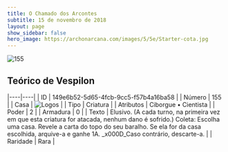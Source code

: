 ```yaml
---
title: O Chamado dos Arcontes
subtitle: 15 de novembro de 2018
layout: page
show_sidebar: false
hero_image: https://archonarcana.com/images/5/5e/Starter-cota.jpg
---
```


![155](https://cdn.keyforgegame.com/media/card_front/pt/341_155_4XJVMF643M6C_pt.png)

## Teórico de Vespilon

|----|----|
| ID | 149e6b52-5d65-4fcb-9cc5-f57b4a16ba58 |
| Número | 155 |
| Casa | ![Logos](https://archonarcana.com/images/thumb/c/ce/Logos.png/22px-Logos.png "Logos") |
| Tipo | Criatura |
| Atributos | Ciborgue • Cientista |
| Poder | 2 |
| Armadura | 0 |
| Texto | Elusivo. (A cada turno, na primeira vez em que esta criatura for atacada, nenhum dano é sofrido.) Coleta: Escolha uma casa. Revele a carta do topo do seu baralho. Se ela for da casa escolhida, arquive-a e ganhe 1A. _x000D_Caso contrário, descarte-a. |
| Raridade | Rara |
